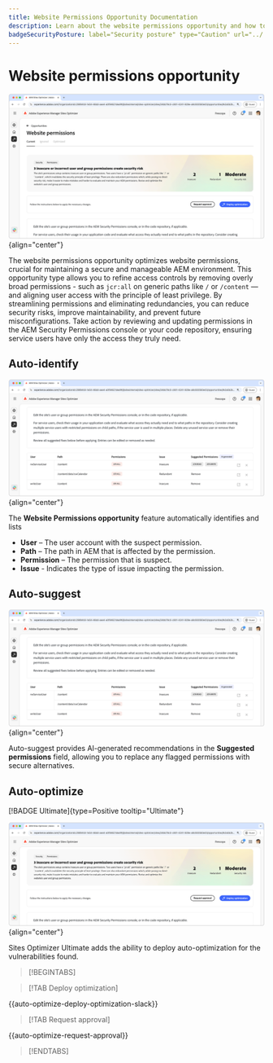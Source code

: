 ```yaml
---
title: Website Permissions Opportunity Documentation
description: Learn about the website permissions opportunity and how to use it to increase the security of on your website.
badgeSecurityPosture: label="Security posture" type="Caution" url="../../opportunity-types/security-posture.md" tooltip="Security posture"
---
```


# Website permissions opportunity

![Website permissions opportunity](./assets/website-permissions/hero.png){align="center"}

The website permissions opportunity optimizes website permissions, crucial for maintaining a secure and manageable AEM environment. This opportunity type allows you to refine access controls by removing overly broad permissions - such as `jcr:all` on generic paths like `/` or `/content` — and aligning user access with the principle of least privilege. By streamlining permissions and eliminating redundancies, you can reduce security risks, improve maintainability, and prevent future misconfigurations. Take action by reviewing and updating permissions in the AEM Security Permissions console or your code repository, ensuring service users have only the access they truly need.

## Auto-identify

![Auto-identify website permissions](./assets/website-permissions/auto-identify.png){align="center"}

The **Website Permissions opportunity** feature automatically identifies and lists 

* **User** – The user account with the suspect permission.
* **Path** – The path in AEM that is affected by the permission.
* **Permission** – The permission that is suspect.
* **Issue** - Indicates the type of issue impacting the permission.

## Auto-suggest

![Auto-suggest website vulnerabilities](./assets/website-permissions/auto-suggest.png){align="center"}

Auto-suggest provides AI-generated recommendations in the **Suggested permissions** field, allowing you to replace any flagged permissions with secure alternatives.

## Auto-optimize

[!BADGE Ultimate]{type=Positive tooltip="Ultimate"}

![Auto-optimize website permissions](./assets/website-permissions/auto-optimize.png){align="center"}

Sites Optimizer Ultimate adds the ability to deploy auto-optimization for the vulnerabilities found.

>[!BEGINTABS]

>[!TAB Deploy optimization]

{{auto-optimize-deploy-optimization-slack}}

>[!TAB Request approval]

{{auto-optimize-request-approval}}

>[!ENDTABS]
